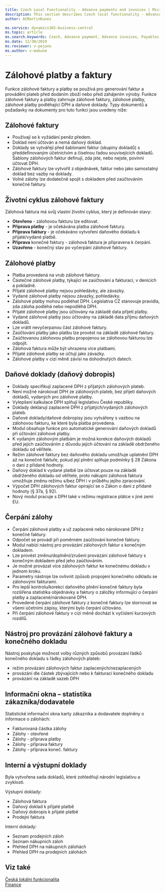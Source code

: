 ```yaml
---
title: Czech Local Functionality - Advance payments and invoices | Microsoft Docs
description: This section describes Czech local functionality - Advance payments and invoices
author: ACMartinKunes

ms.service: dynamics365-business-central
ms.topic: article
ms.search.keywords: Czech, Advance payment, Advance invoices, Payables, Finance, CZ, Cash
ms.date: 12/30/2019
ms.reviewer: v-pejano
ms.author: v-makune
---
```


# Zálohové platby a faktury

Funkce zálohové faktury a platby se používá pro generování faktur a provádění plateb před dodáním zboží nebo před zahájením výroby. Funkce zálohové faktury a platby zahrnuje zálohové faktury, zálohové platby, zálohové platby podléhající DPH a daňové doklady. Typy dokumentů a požadavky na dokumenty pro tuto funkci jsou uvedeny níže:

## Zálohové faktury

- Používají se k vyžádání peněz předem.
- Doklad není účtován a nemá daňový doklad.
- Doklady se vytvářejí před šablonami faktur (skupiny dokladů) s předdefinovaným účetnictvím a číselnou řadou souvisejících dokladů. Šablony zálohových faktur definují, zda jste, nebo nejste, povinni účtovat DPH.
- Zálohové faktury lze vytvořit z objednávek, faktur nebo jako samostatný doklad bez vazby na doklady.
- Volné zálohy lze dodatečně spojit s dokladem před zaúčtováním konečné faktury. 

## Životní cyklus zálohové faktury

Zálohová faktura má svůj vlastní životní cyklus, který je definován stavy:
- **Otevřeno** - zálohovou fakturu lze editovat.
- **Příprava platby** - je očekávána platba zálohové faktury.
- **Příprava faktury** - je očekáváno vytvoření daňového dokladu k přijaté/vydané platbě.
- **Příprava** konečné faktury - zálohová faktura je připravena k čerpání.
- **Uzavřeno** - konečný stav po vyčerpání zálohové faktury.

## Zálohové platby

- Platba provedená na vrub zálohové faktury.
- Částečné zálohové platby, týkající se zaúčtování a fakturaci, v denících a pokladně.
- Přijaté zálohové platby nejsou pohledávky, ale závazky.
- Vydané zálohové platby nejsou závazky, pohledávky.
- Zálohové platby mohou podléhat DPH. Legislativa CZ stanovuje pravidla, zda záloha podléhá nebo nepodléhá DPH.
- Přijaté zálohové platby jsou účtovány na základě data přijetí platby. 
- Vydané zálohové platby jsou účtovány na základě data příjmu daňových dokladů. 
- Lze vrátit nevyčerpanou část zálohové faktury.
- Zaúčtování platby jako platbu lze provést na základě zálohové faktury.
- Zaúčtovanou zálohovou platbu propojenou se zálohovou fakturou lze odpojit. 
- Zálohová faktura může být uhrazena více platbami.
- Přijaté zálohové platby se účtují jako závazky.
- Zálohové platby v cizí měně závisí na dohodnutých datech.

## Daňové doklady (daňový dobropis)

- Doklady specifikují zaplacené DPH z přijatých zálohových plateb. 
- Není možné nárokovat DPH ze zálohových plateb, bez přijetí daňových dokladů, vydaných pro zálohové platby.
- Vylepšení kalkulace DPH splňují legislativu České republiky.
- Doklady deklarují zaplacené DPH z přijatých/vydaných zálohových plateb. 
- Daňové doklady/daňové dobropisy jsou vytvářeny s vazbou na zálohovou fakturu, ke které byla platba provedena.
- Modul obsahuje funkce pro automatické generování daňových dokladů při účtování zálohové platby. 
- K vydaným zálohovým platbám je možná korekce daňových dokladů před jejich zaúčtováním z důvodu jejich účtování na základě obdrženého dokladu od věřitele. 
- Režim zálohové faktury bez daňového dokladu umožňuje uplatnění DPH až na konečné faktuře, pokud její plnění splňuje podmínky § 28 Zákona o dani z přidané hodnoty.
- Daňový doklad k vydané platbě lze účtovat pouze na základě obdrženého dokladu od věřitele, proto nákupní zálohová faktura umožňuje změnu režimu s/bez DPH i v průběhu jejího zpracování.
- Výpočet DPH zálohových faktur opírající se o Zákon o dani z přidané hodnoty (§ 37a, § 92).
- Nový modul pracuje s DPH také v režimu registrace plátce v jiné zemi EU.

## Čerpání zálohy

- Čerpání zálohové platby a už zaplacené nebo nárokované DPH z konečné faktury.
- Odpočet se provádí při poměrném zaúčtování konečné faktury.
- Modul nabízí nástroj pro provázání zálohových faktur s konečným dokladem.
- Lze provést změnu/doplnění/zrušení provázání zálohové faktury s konečným dokladem před jeho zaúčtováním. 
- Je možné provázat více zálohových faktur ke konečnému dokladu v jednom kroku.
- Parametry nástroje lze ovlivnit způsob propojení konečného odkladu se zálohovými fakturami.
- Pro lepší kontrolu/korekci daňového plnění konečné faktury byla rozšířena statistika objednávky a faktury o záložky informující o čerpání platby a zaplacené/nárokované DPH. 
- Provedené čerpání zálohové faktury z konečné faktury lze stornovat se všemi účetními zápisy, kterými bylo čerpání účtováno. 
- Při čerpání zálohové faktury v cizí měně dochází k vyčíslení kurzových rozdílů. 

## Nástroj pro provázání zálohové faktury a konečného dokladu 

Nástroj poskytuje možnost volby různých způsobů provázání řádků konečného dokladu s řádky zálohových plateb: 

- režim provázání zálohových faktur zaplacených/nezaplacených
- provázání dle částek zbývajících nebo k fakturaci konečného dokladu
- provázání na základě sazeb DPH 

## Informační okna – statistika zákazníka/dodavatele 

Statistické informační okna karty zákazníka a dodavatele doplněny o informace o zálohách: 
- Fakturovaná částka zálohy
- Zálohy - otevřené
- Zálohy - příprava platby
- Zálohy - příprava faktury
- Zálohy - příprava koneč. faktury

## Interní a výstupní doklady 

Byla vytvořena sada dokladů, které zohledňují národní legislativu a zvyklosti.

Výstupní doklady:
- Zálohová faktura
- Daňový doklad k přijaté platbě
- Daňový dobropis k přijaté platbě 
- Prodejní faktura

Interní doklady:
- Seznam prodejních záloh
- Seznam nákupních záloh
- Přehled DPH na  nákupních  zálohách
- Přehled DPH na prodejních  zálohách

## Viz také
[Česká lokální funkcionalita](czech-local-functionality.md)  
[Finance](finance.md)